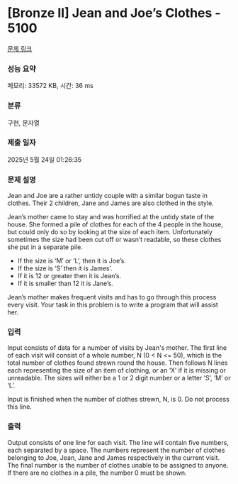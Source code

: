 # [Bronze II] Jean and Joe’s Clothes - 5100 

[문제 링크](https://www.acmicpc.net/problem/5100) 

### 성능 요약

메모리: 33572 KB, 시간: 36 ms

### 분류

구현, 문자열

### 제출 일자

2025년 5월 24일 01:26:35

### 문제 설명

<p>Jean and Joe are a rather untidy couple with a similar bogun taste in clothes. Their 2 children, Jane and James are also clothed in the style.</p>

<p>Jean’s mother came to stay and was horrified at the untidy state of the house. She formed a pile of clothes for each of the 4 people in the house, but could only do so by looking at the size of each item. Unfortunately sometimes the size had been cut off or wasn’t readable, so these clothes she put in a separate pile.</p>

<ul>
	<li>If the size is ‘M’ or ‘L’, then it is Joe’s.</li>
	<li>If the size is ‘S’ then it is James’.</li>
	<li>If it is 12 or greater then it is Jean’s.</li>
	<li>If it is smaller than 12 it is Jane’s.</li>
</ul>

<p>Jean’s mother makes frequent visits and has to go through this process every visit. Your task in this problem is to write a program that will assist her.</p>

### 입력 

 <p>Input consists of data for a number of visits by Jean's mother. The first line of each visit will consist of a whole number, N (0 < N <= 50), which is the total number of clothes found strewn round the house. Then follows N lines each representing the size of an item of clothing, or an ‘X’ if it is missing or unreadable. The sizes will either be a 1 or 2 digit number or a letter ‘S’, ‘M’ or ‘L’.</p>

<p>Input is finished when the number of clothes strewn, N, is 0. Do not process this line.</p>

### 출력 

 <p>Output consists of one line for each visit. The line will contain five numbers, each separated by a space. The numbers represent the number of clothes belonging to Joe, Jean, Jane and James respectively in the current visit. The final number is the number of clothes unable to be assigned to anyone. If there are no clothes in a pile, the number 0 must be shown.</p>

